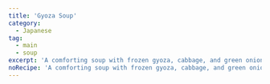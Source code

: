 ```yaml
---
title: 'Gyoza Soup'
category:
  - Japanese
tag:
  - main
  - soup
excerpt: 'A comforting soup with frozen gyoza, cabbage, and green onions in a savory broth.'
noRecipe: 'A comforting soup with frozen gyoza, cabbage, and green onions in a savory broth.'
---
```

